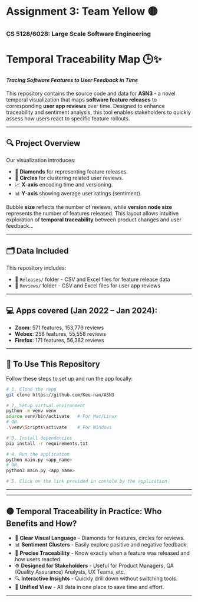 # Assignment 3: Team Yellow 🟡
### CS 5128/6028: Large Scale Software Engineering

#

# Temporal Traceability Map 🕒✨  
#### *Tracing Software Features to User Feedback in Time*

<!---
Should be able to git clone into your workspace 
Create a virtual environment and pip install the depencencies in the requirements.txt file

Each folder, releases and reveiws, have both an excel file and a CSV file for each companies respective thing
--->

This repository contains the source code and data for **ASN3** - a novel temporal visualization that maps **software feature releases** to corresponding **user app reviews** over time. Designed to enhance traceability and sentiment analysis, this tool enables stakeholders to quickly assess how users react to specific feature rollouts.

---


## 🔍 Project Overview

Our visualization introduces:
- 💎 **Diamonds** for representing feature releases.  
- 🔴 **Circles** for clustering related user reviews.  
- 📈 **X-axis** encoding time and versioning.  
- 📊 **Y-axis** showing average user ratings (sentiment).

Bubble **size** reflects the number of reviews, while **version node size** represents the number of features released. This layout allows intuitive exploration of **temporal traceability** between product changes and user feedback...

---

## 🗂️ Data Included

This repository includes:
- 📂 `Releases/` folder - CSV and Excel files for feature release data  
- 📂 `Reviews/` folder - CSV and Excel files for user app reviews

---


## 💻 **Apps covered (Jan 2022 – Jan 2024):**
- **Zoom**: 571 features, 153,779 reviews  
- **Webex**: 258 features, 55,558 reviews  
- **Firefox**: 171 features, 56,382 reviews

---


<!---
## 📂 To use this repository
- Setup a virtualenv `python -m venv venv`
- Run `source venv/bin/activate`
- Pip install `pip install -r requirements.txt`
- Run `python main.py <app_name>`
- Click on the link provided in console by the application.
--->


## 🚀 To Use This Repository

Follow these steps to set up and run the app locally:

```bash
# 1. Clone the repo
git clone https://github.com/Kee-nan/ASN3

# 2. Setup virtual environment
python -m venv venv
source venv/bin/activate   # For Mac/Linux
# OR
.\venv\Scripts\activate    # For Windows

# 3. Install dependencies
pip install -r requirements.txt

# 4. Run the application
python main.py <app_name>
# OR
python3 main.py <app_name>

# 5. Click on the link provided in console by the application.
```

---


---

## 🟡 Temporal Traceability in Practice: Who Benefits and How?

- 🔷 **Clear Visual Language** - Diamonds for features, circles for reviews.
- 📊 **Sentiment Clusters** - Easily explore positive and negative feedback.
- 📌 **Precise Traceability** - Know exactly when a feature was released and how users reacted.
- ⚙️ **Designed for Stakeholders** - Useful for Product Managers, QA (Quality Assurance) Analysts, UX Teams, etc.
- 🔍 **Interactive Insights** - Quickly drill down without switching tools.
- 🧩 **Unified View** - All data in one place to save time and effort.

---

